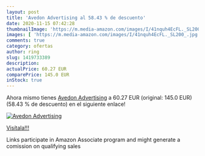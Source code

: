 ```yaml
---
layout: post
title: 'Avedon Advertising al 58.43 % de descuento'
date: 2020-11-15 07:42:28
thumbnailImage: 'https://m.media-amazon.com/images/I/41nquh4EcFL._SL200_.jpg'
images: [ 'https://m.media-amazon.com/images/I/41nquh4EcFL._SL200_.jpg' ]
comments: true
category: ofertas
author: ring
slug: 1419733389
description:
actualPrice: 60.27 EUR
comparePrice: 145.0 EUR
inStock: true
---
```


Ahora mismo tienes [Avedon Advertising](https://www.amazon.it/dp/1419733389/?tag=tolees00-21) a 60.27 EUR (original: 145.0 EUR) (58.43 %  de descuento) en el siguiente enlace!

[![Avedon Advertising](https://m.media-amazon.com/images/I/41nquh4EcFL._SL200_.jpg)](https://www.amazon.it/dp/1419733389/?tag=tolees00-21)

[Visítala!!!](https://www.amazon.it/dp/1419733389/?tag=tolees00-21)

Links participate in Amazon Associate program and might generate a comission on qualifying sales
